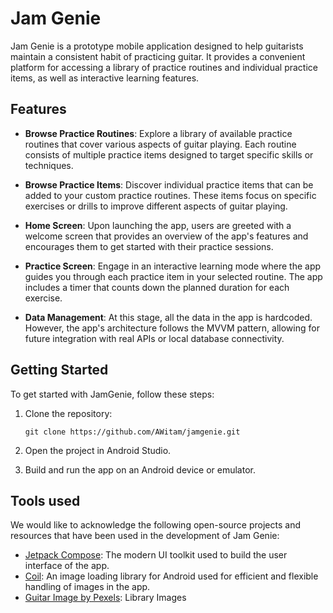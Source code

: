 
# Jam Genie

Jam Genie is a prototype mobile application designed to help guitarists maintain a consistent habit of practicing guitar. It provides a convenient platform for accessing a library of practice routines and individual practice items, as well as interactive learning features.

## Features

-   **Browse Practice Routines**: Explore a library of available practice routines that cover various aspects of guitar playing. Each routine consists of multiple practice items designed to target specific skills or techniques.

-   **Browse Practice Items**: Discover individual practice items that can be added to your custom practice routines. These items focus on specific exercises or drills to improve different aspects of guitar playing.

-   **Home Screen**: Upon launching the app, users are greeted with a welcome screen that provides an overview of the app's features and encourages them to get started with their practice sessions.

-   **Practice Screen**: Engage in an interactive learning mode where the app guides you through each practice item in your selected routine. The app includes a timer that counts down the planned duration for each exercise.

-   **Data Management**: At this stage, all the data in the app is hardcoded. However, the app's architecture follows the MVVM pattern, allowing for future integration with real APIs or local database connectivity.



## Getting Started

To get started with JamGenie, follow these steps:

1.  Clone the repository:

    `git clone https://github.com/AWitam/jamgenie.git`

2.  Open the project in Android Studio.

3.  Build and run the app on an Android device or emulator.


## Tools used

We would like to acknowledge the following open-source projects and resources that have been used in the development of Jam Genie:

-   [Jetpack Compose](https://developer.android.com/jetpack/compose): The modern UI toolkit used to build the user interface of the app.
- [Coil](https://github.com/coil-kt/coil): An image loading library for Android used for efficient and flexible handling of images in the app.
-   [Guitar Image by Pexels](https://pexels.com): Library Images

